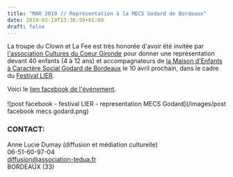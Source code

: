 ```yaml
---
title: "MAR 2019 // Représentation à la MECS Godard de Bordeaux"
date: 2019-03-19T13:36:59+01:00
draft: false
---
```


La troupe du Clown et La Fee est très honorée d'avoir été invitée par [l'association Cultures du Coeur Gironde](https://www.culturesducoeur.org/CULTURES_DU_COEUR_33) pour donner une représentation devant 40 enfants (4 à 12 ans) et accompagnateurs de [la Maison d'Enfants à Caractère Social Godard de Bordeaux](http://aeis.fr/presentation/etablissements/la-maison-d-enfants-a-caractere/) le 10 avril prochain, dans le cadre du [Festival LIER](https://vivrebordeaux.fr/lier-un-festival-engage/).

Voici le [lien facebook de l'événement](https://www.facebook.com/cdc33/photos/a.406787056104250/2197482370368034/?type=3&theater).<br>
<br>
![post facebook - festival LIER - representation MECS Godard](/images/post facebook mecs godard.png)


### CONTACT:
Anne Lucie Dumay (diffusion et médiation culturelle)<br>
06-51-60-97-04<br>
diffusion@association-tedua.fr<br>
BORDEAUX (33)

